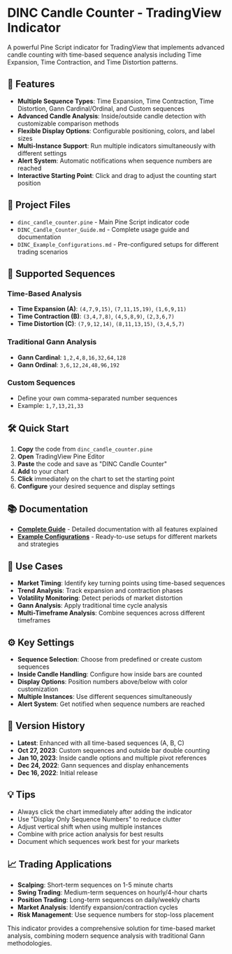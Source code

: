 # DINC Candle Counter - TradingView Indicator

A powerful Pine Script indicator for TradingView that implements advanced candle counting with time-based sequence analysis including Time Expansion, Time Contraction, and Time Distortion patterns.

## 🚀 Features

- **Multiple Sequence Types**: Time Expansion, Time Contraction, Time Distortion, Gann Cardinal/Ordinal, and Custom sequences
- **Advanced Candle Analysis**: Inside/outside candle detection with customizable comparison methods
- **Flexible Display Options**: Configurable positioning, colors, and label sizes
- **Multi-Instance Support**: Run multiple indicators simultaneously with different settings
- **Alert System**: Automatic notifications when sequence numbers are reached
- **Interactive Starting Point**: Click and drag to adjust the counting start position

## 📁 Project Files

- `dinc_candle_counter.pine` - Main Pine Script indicator code
- `DINC_Candle_Counter_Guide.md` - Complete usage guide and documentation
- `DINC_Example_Configurations.md` - Pre-configured setups for different trading scenarios

## 🔢 Supported Sequences

### Time-Based Analysis
- **Time Expansion (A)**: `(4,7,9,15)`, `(7,11,15,19)`, `(1,6,9,11)`
- **Time Contraction (B)**: `(3,4,7,8)`, `(4,5,8,9)`, `(2,3,6,7)`
- **Time Distortion (C)**: `(7,9,12,14)`, `(8,11,13,15)`, `(3,4,5,7)`

### Traditional Gann Analysis
- **Gann Cardinal**: `1,2,4,8,16,32,64,128`
- **Gann Ordinal**: `3,6,12,24,48,96,192`

### Custom Sequences
- Define your own comma-separated number sequences
- Example: `1,7,13,21,33`

## 🛠️ Quick Start

1. **Copy** the code from `dinc_candle_counter.pine`
2. **Open** TradingView Pine Editor
3. **Paste** the code and save as "DINC Candle Counter"
4. **Add** to your chart
5. **Click** immediately on the chart to set the starting point
6. **Configure** your desired sequence and display settings

## 📚 Documentation

- **[Complete Guide](DINC_Candle_Counter_Guide.md)** - Detailed documentation with all features explained
- **[Example Configurations](DINC_Example_Configurations.md)** - Ready-to-use setups for different markets and strategies

## 🎯 Use Cases

- **Market Timing**: Identify key turning points using time-based sequences
- **Trend Analysis**: Track expansion and contraction phases
- **Volatility Monitoring**: Detect periods of market distortion
- **Gann Analysis**: Apply traditional time cycle analysis
- **Multi-Timeframe Analysis**: Combine sequences across different timeframes

## ⚙️ Key Settings

- **Sequence Selection**: Choose from predefined or create custom sequences
- **Inside Candle Handling**: Configure how inside bars are counted
- **Display Options**: Position numbers above/below with color customization
- **Multiple Instances**: Use different sequences simultaneously
- **Alert System**: Get notified when sequence numbers are reached

## 🔄 Version History

- **Latest**: Enhanced with all time-based sequences (A, B, C)
- **Oct 27, 2023**: Custom sequences and outside bar double counting
- **Jan 10, 2023**: Inside candle options and multiple pivot references
- **Dec 24, 2022**: Gann sequences and display enhancements
- **Dec 16, 2022**: Initial release

## 💡 Tips

- Always click the chart immediately after adding the indicator
- Use "Display Only Sequence Numbers" to reduce clutter
- Adjust vertical shift when using multiple instances
- Combine with price action analysis for best results
- Document which sequences work best for your markets

## 📈 Trading Applications

- **Scalping**: Short-term sequences on 1-5 minute charts
- **Swing Trading**: Medium-term sequences on hourly/4-hour charts
- **Position Trading**: Long-term sequences on daily/weekly charts
- **Market Analysis**: Identify expansion/contraction cycles
- **Risk Management**: Use sequence numbers for stop-loss placement

This indicator provides a comprehensive solution for time-based market analysis, combining modern sequence analysis with traditional Gann methodologies.